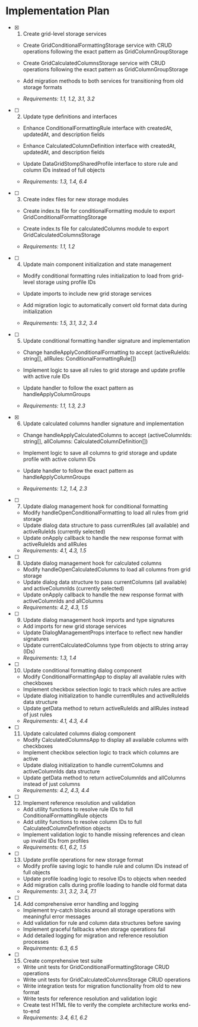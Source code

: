 # Implementation Plan

- [x] 1. Create grid-level storage services



  - Create GridConditionalFormattingStorage service with CRUD operations following the exact pattern as GridColumnGroupStorage
  - Create GridCalculatedColumnsStorage service with CRUD operations following the exact pattern as GridColumnGroupStorage
  - Add migration methods to both services for transitioning from old storage formats


  - _Requirements: 1.1, 1.2, 3.1, 3.2_

- [ ] 2. Update type definitions and interfaces
  - Enhance ConditionalFormattingRule interface with createdAt, updatedAt, and description fields


  - Enhance CalculatedColumnDefinition interface with createdAt, updatedAt, and description fields
  - Update DataGridStompSharedProfile interface to store rule and column IDs instead of full objects
  - _Requirements: 1.3, 1.4, 6.4_




- [ ] 3. Create index files for new storage modules
  - Create index.ts file for conditionalFormatting module to export GridConditionalFormattingStorage


  - Create index.ts file for calculatedColumns module to export GridCalculatedColumnsStorage
  - _Requirements: 1.1, 1.2_

- [ ] 4. Update main component initialization and state management



  - Modify conditional formatting rules initialization to load from grid-level storage using profile IDs
  - Update imports to include new grid storage services
  - Add migration logic to automatically convert old format data during initialization




  - _Requirements: 1.5, 3.1, 3.2, 3.4_


- [ ] 5. Update conditional formatting handler signature and implementation
  - Change handleApplyConditionalFormatting to accept (activeRuleIds: string[], allRules: ConditionalFormattingRule[])


  - Implement logic to save all rules to grid storage and update profile with active rule IDs
  - Update handler to follow the exact pattern as handleApplyColumnGroups
  - _Requirements: 1.1, 1.3, 2.3_



- [x] 6. Update calculated columns handler signature and implementation



  - Change handleApplyCalculatedColumns to accept (activeColumnIds: string[], allColumns: CalculatedColumnDefinition[])
  - Implement logic to save all columns to grid storage and update profile with active column IDs
  - Update handler to follow the exact pattern as handleApplyColumnGroups




  - _Requirements: 1.2, 1.4, 2.3_

- [ ] 7. Update dialog management hook for conditional formatting
  - Modify handleOpenConditionalFormatting to load all rules from grid storage
  - Update dialog data structure to pass currentRules (all available) and activeRuleIds (currently selected)
  - Update onApply callback to handle the new response format with activeRuleIds and allRules
  - _Requirements: 4.1, 4.3, 1.5_

- [ ] 8. Update dialog management hook for calculated columns
  - Modify handleOpenCalculatedColumns to load all columns from grid storage
  - Update dialog data structure to pass currentColumns (all available) and activeColumnIds (currently selected)
  - Update onApply callback to handle the new response format with activeColumnIds and allColumns
  - _Requirements: 4.2, 4.3, 1.5_

- [ ] 9. Update dialog management hook imports and type signatures
  - Add imports for new grid storage services
  - Update DialogManagementProps interface to reflect new handler signatures
  - Update currentCalculatedColumns type from objects to string array (IDs)
  - _Requirements: 1.3, 1.4_

- [ ] 10. Update conditional formatting dialog component
  - Modify ConditionalFormattingApp to display all available rules with checkboxes
  - Implement checkbox selection logic to track which rules are active
  - Update dialog initialization to handle currentRules and activeRuleIds data structure
  - Update getData method to return activeRuleIds and allRules instead of just rules
  - _Requirements: 4.1, 4.3, 4.4_

- [ ] 11. Update calculated columns dialog component
  - Modify CalculatedColumnsApp to display all available columns with checkboxes
  - Implement checkbox selection logic to track which columns are active
  - Update dialog initialization to handle currentColumns and activeColumnIds data structure
  - Update getData method to return activeColumnIds and allColumns instead of just columns
  - _Requirements: 4.2, 4.3, 4.4_

- [ ] 12. Implement reference resolution and validation
  - Add utility functions to resolve rule IDs to full ConditionalFormattingRule objects
  - Add utility functions to resolve column IDs to full CalculatedColumnDefinition objects
  - Implement validation logic to handle missing references and clean up invalid IDs from profiles
  - _Requirements: 6.1, 6.2, 1.5_

- [ ] 13. Update profile operations for new storage format
  - Modify profile saving logic to handle rule and column IDs instead of full objects
  - Update profile loading logic to resolve IDs to objects when needed
  - Add migration calls during profile loading to handle old format data
  - _Requirements: 3.1, 3.2, 3.4, 7.1_

- [ ] 14. Add comprehensive error handling and logging
  - Implement try-catch blocks around all storage operations with meaningful error messages
  - Add validation for rule and column data structures before saving
  - Implement graceful fallbacks when storage operations fail
  - Add detailed logging for migration and reference resolution processes
  - _Requirements: 6.3, 6.5_

- [ ] 15. Create comprehensive test suite
  - Write unit tests for GridConditionalFormattingStorage CRUD operations
  - Write unit tests for GridCalculatedColumnsStorage CRUD operations
  - Write integration tests for migration functionality from old to new format
  - Write tests for reference resolution and validation logic
  - Create test HTML file to verify the complete architecture works end-to-end
  - _Requirements: 3.4, 6.1, 6.2_
